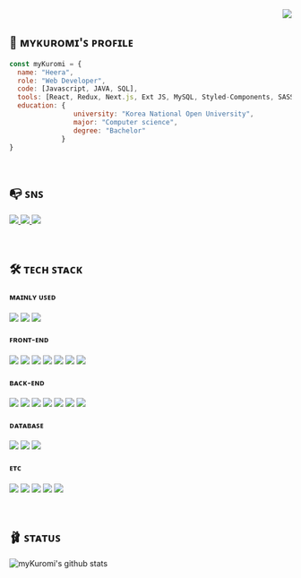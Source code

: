<div name="hit_counter" align="right">
  <a href="https://hits.seeyoufarm.com">
    <img src="https://hits.seeyoufarm.com/api/count/incr/badge.svg?url=https%3A%2F%2Fgithub.com%2Fmykuromi&count_bg=%23727272&title_bg=%23FF8D8D&icon=googlefit.svg&icon_color=%23E7E7E7&title=hits&edge_flat=true"/>
  </a>
</div>


## 💖 ᴍʏᴋᴜʀᴏᴍɪ'ꜱ ᴘʀᴏꜰɪʟᴇ

```javascript
const myKuromi = {
  name: "Heera",
  role: "Web Developer",
  code: [Javascript, JAVA, SQL],
  tools: [React, Redux, Next.js, Ext JS, MySQL, Styled-Components, SASS],
  education: {
                university: "Korea National Open University",
                major: "Computer science",
                degree: "Bachelor"
             }
}
```
<br>


## 📭 ꜱɴꜱ

<div name="sns">
  <a href="mailto:mykuromi.log@gmail.com" target="_top">
    <img src="https://img.shields.io/badge/Gmail-EA4335?style=for-the-badge&logo=Gmail&logoColor=white"/> 
  </a>
  <a href="https://mykuromi.tistory.com" target="_blank">
    <img src="https://img.shields.io/badge/Blog-09B3AF?style=for-the-badge&logo=Bloglovin&logoColor=white"/>
  </a>
  <a href="https://www.instagram.com/mykuromi.log" target="_blank">
    <img src="https://img.shields.io/badge/Instagram-E4405F?style=for-the-badge&logo=Instagram&logoColor=white"/> 
  </a>
</div>
<br>
<br>

 
## 🛠 ᴛᴇᴄʜ ꜱᴛᴀᴄᴋ 

<div name="tech_stack">
  <div name="mainly_used">
    <h4>ᴍᴀɪɴʟʏ ᴜꜱᴇᴅ</h4>
    <img src="https://img.shields.io/badge/JavaScript-F7DF1E?style=for-the-badge&logo=JavaScript&logoColor=black"/>
    <img src="https://img.shields.io/badge/SQL-4479A1?style=for-the-badge&logo=MySQL&logoColor=white"/>
    <img src="https://img.shields.io/badge/Java-F16822?style=for-the-badge&logo=CoffeeScript&logoColor=white"/>
  </div>
  <div name="front_end">
    <h4>ꜰʀᴏɴᴛ-ᴇɴᴅ</h4>
    <img src="https://img.shields.io/badge/React-61DAFB?style=for-the-badge&logo=React&logoColor=black"/>
    <img src="https://img.shields.io/badge/Redux-764ABC?style=for-the-badge&logo=Redux&logoColor=white"/>
    <img src="https://img.shields.io/badge/styled-components-DB7093?style=for-the-badge&logo=styled-components&logoColor=white"/>
    <img src="https://img.shields.io/badge/Sass-CC6699?style=for-the-badge&logo=Sass&logoColor=white"/>
    <img src="https://img.shields.io/badge/Ext JS-86BC40?style=for-the-badge&logo=Sencha&logoColor=white"/>
    <img src="https://img.shields.io/badge/HTML5-E34F26?style=for-the-badge&logo=HTML5&logoColor=white"/>
    <img src="https://img.shields.io/badge/CSS3-1572B6?style=for-the-badge&logo=CSS3&logoColor=white"/>
  </div>
  <div name="back_end">
    <h4>ʙᴀᴄᴋ-ᴇɴᴅ</h4>
    <img src="https://img.shields.io/badge/Firebase-FFCA28?style=for-the-badge&logo=Firebase&logoColor=black"/>
    <img src="https://img.shields.io/badge/Spring-6DB33F?style=for-the-badge&logo=Spring&logoColor=white"/>
    <img src="https://img.shields.io/badge/JSP-1E8CBE?style=for-the-badge&logo=CoffeeScript&logoColor=white"/>
    <img src="https://img.shields.io/badge/Apache Tomcat-F8DC75?style=for-the-badge&logo=Apache Tomcat&logoColor=black"/>
    <img src="https://img.shields.io/badge/Microsoft Azure-0078D4?style=for-the-badge&logo=Microsoft Azure&logoColor=white"/>
    <img src="https://img.shields.io/badge/Python-3776AB?style=for-the-badge&logo=Python&logoColor=white"/>
    <img src="https://img.shields.io/badge/C-A8B9CC?style=for-the-badge&logo=C&logoColor=black"/>
  </div>
  <div name="database">
    <h4>ᴅᴀᴛᴀʙᴀꜱᴇ</h4>
    <img src="https://img.shields.io/badge/MySQL-4479A1?style=for-the-badge&logo=MySQL&logoColor=white"/>
    <img src="https://img.shields.io/badge/MariaDB-003545?style=for-the-badge&logo=MariaDB&logoColor=white"/>
    <img src="https://img.shields.io/badge/Oracle-F80000?style=for-the-badge&logo=Oracle&logoColor=white"/>
  </div>
  <div name="etc">
    <h4>ᴇᴛᴄ</h4>
    <img src="https://img.shields.io/badge/Git-F05032?style=for-the-badge&logo=Git&logoColor=white"/>
    <img src="https://img.shields.io/badge/GitHub-181717?style=for-the-badge&logo=GitHub&logoColor=white"/>
    <img src="https://img.shields.io/badge/Linux-FCC624?style=for-the-badge&logo=Linux&logoColor=black"/>
    <img src="https://img.shields.io/badge/Notion-000000?style=for-the-badge&logo=Notion&logoColor=white"/>
    <img src="https://img.shields.io/badge/Slack-4A154B?style=for-the-badge&logo=Slack&logoColor=white"/>
  </div>
</div>
<br>
<br>

## 🩰 ꜱᴛᴀᴛᴜꜱ

![myKuromi's github stats](https://github-readme-stats.vercel.app/api?username=mykuromi&show_icons=true&theme=dracula)
<br>
<br>

